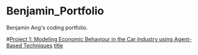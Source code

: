 # Benjamin_Portfolio
Benjamin Ang's coding portfolio.

#[Project 1: Modeling Economic Behaviour in the Car Industry using Agent-Based Techniques](https://google.com) 
[title](https://www.example.com)

